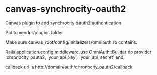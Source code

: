 # canvas-synchrocity-oauth2
Canvas plugin to add synchrocity oauth2 authentication

Put to vendor/plugins folder

Make sure canvas_root/config/initializers/omniauth.rb contains:

Rails.application.config.middleware.use OmniAuth::Builder do
  provider :chronocity_oauth2, 'your_api_key', 'your_api_secret'
end

callback url is http://domain/auth/chronocity_oauth2/callback
